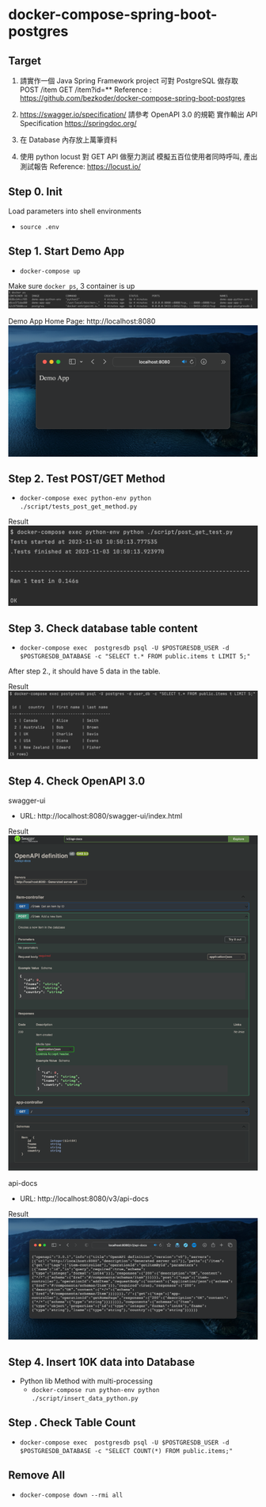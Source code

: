 # docker-compose-spring-boot-postgres
## Target
1. 請實作一個 Java Spring Framework project
   可對 PostgreSQL 做存取
   POST /item
   GET /item?id=**
   Reference :
   https://github.com/bezkoder/docker-compose-spring-boot-postgres

2. https://swagger.io/specification/
   請參考 OpenAPI 3.0 的規範
   實作輸出 API Specification
   https://springdoc.org/

3. 在 Database 內存放上萬筆資料

4. 使用 python locust 對  GET API 做壓力測試
   模擬五百位使用者同時呼叫, 產出測試報告
   Reference: https://locust.io/

## Step 0. Init
Load parameters into shell environments
- `source .env`

## Step 1. Start Demo App
- `docker-compose up`

Make sure `docker ps`, 3 container is up
![Docker PS](./doc/docker_ps.png)

Demo App Home Page: http://localhost:8080
![Demo App](./doc/demo_app_homepage.png)


## Step 2. Test POST/GET Method
- `docker-compose exec python-env python ./script/tests_post_get_method.py`

Result
![GET/POST Testing](./doc/post_get_tests.png)


## Step 3. Check database table content
- `docker-compose exec  postgresdb psql -U $POSTGRESDB_USER -d $POSTGRESDB_DATABASE -c "SELECT t.* FROM public.items t LIMIT 5;"`

After step 2., it should have 5 data in the table.

Result
![Database Query](./doc/db_query.png)

## Step 4. Check OpenAPI 3.0
swagger-ui
- URL: http://localhost:8080/swagger-ui/index.html

Result
![OpenAPI Spec](./doc/openapi_spec.png)

api-docs
- URL: http://localhost:8080/v3/api-docs

Result
![API Docs](./doc/api-docs.png)

## Step 4. Insert 10K data into Database
- Python lib Method with multi-processing
  - `docker-compose run python-env python ./script/insert_data_python.py`

## Step . Check Table Count
- `docker-compose exec  postgresdb psql -U $POSTGRESDB_USER -d $POSTGRESDB_DATABASE -c "SELECT COUNT(*) FROM public.items;"`

## Remove All
- `docker-compose down --rmi all`